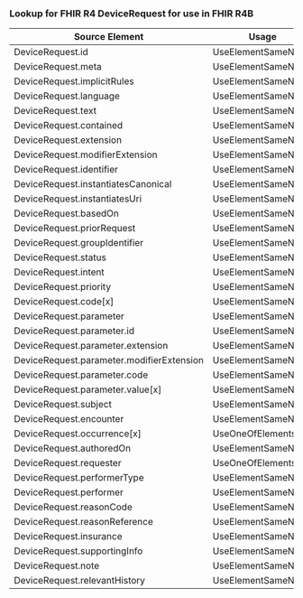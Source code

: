 ### Lookup for FHIR R4 DeviceRequest for use in FHIR R4B

| Source Element | Usage | Target |
| -------------- | ----- | ------ |
| DeviceRequest.id | UseElementSameName | DeviceRequest.id |
| DeviceRequest.meta | UseElementSameName | DeviceRequest.meta |
| DeviceRequest.implicitRules | UseElementSameName | DeviceRequest.implicitRules |
| DeviceRequest.language | UseElementSameName | DeviceRequest.language |
| DeviceRequest.text | UseElementSameName | DeviceRequest.text |
| DeviceRequest.contained | UseElementSameName | DeviceRequest.contained |
| DeviceRequest.extension | UseElementSameName | DeviceRequest.extension |
| DeviceRequest.modifierExtension | UseElementSameName | DeviceRequest.modifierExtension |
| DeviceRequest.identifier | UseElementSameName | DeviceRequest.identifier |
| DeviceRequest.instantiatesCanonical | UseElementSameName | DeviceRequest.instantiatesCanonical |
| DeviceRequest.instantiatesUri | UseElementSameName | DeviceRequest.instantiatesUri |
| DeviceRequest.basedOn | UseElementSameName | DeviceRequest.basedOn |
| DeviceRequest.priorRequest | UseElementSameName | DeviceRequest.priorRequest |
| DeviceRequest.groupIdentifier | UseElementSameName | DeviceRequest.groupIdentifier |
| DeviceRequest.status | UseElementSameName | DeviceRequest.status |
| DeviceRequest.intent | UseElementSameName | DeviceRequest.intent |
| DeviceRequest.priority | UseElementSameName | DeviceRequest.priority |
| DeviceRequest.code[x] | UseElementSameName | DeviceRequest.code[x] |
| DeviceRequest.parameter | UseElementSameName | DeviceRequest.parameter |
| DeviceRequest.parameter.id | UseElementSameName | DeviceRequest.parameter.id |
| DeviceRequest.parameter.extension | UseElementSameName | DeviceRequest.parameter.extension |
| DeviceRequest.parameter.modifierExtension | UseElementSameName | DeviceRequest.parameter.modifierExtension |
| DeviceRequest.parameter.code | UseElementSameName | DeviceRequest.parameter.code |
| DeviceRequest.parameter.value[x] | UseElementSameName | DeviceRequest.parameter.value[x] |
| DeviceRequest.subject | UseElementSameName | DeviceRequest.subject |
| DeviceRequest.encounter | UseElementSameName | DeviceRequest.encounter |
| DeviceRequest.occurrence[x] | UseOneOfElements | DeviceRequest.occurrence[x],DeviceRequest.occurrence[x] |
| DeviceRequest.authoredOn | UseElementSameName | DeviceRequest.authoredOn |
| DeviceRequest.requester | UseOneOfElements | DeviceRequest.requester,DeviceRequest.requester |
| DeviceRequest.performerType | UseElementSameName | DeviceRequest.performerType |
| DeviceRequest.performer | UseElementSameName | DeviceRequest.performer |
| DeviceRequest.reasonCode | UseElementSameName | DeviceRequest.reasonCode |
| DeviceRequest.reasonReference | UseElementSameName | DeviceRequest.reasonReference |
| DeviceRequest.insurance | UseElementSameName | DeviceRequest.insurance |
| DeviceRequest.supportingInfo | UseElementSameName | DeviceRequest.supportingInfo |
| DeviceRequest.note | UseElementSameName | DeviceRequest.note |
| DeviceRequest.relevantHistory | UseElementSameName | DeviceRequest.relevantHistory |
